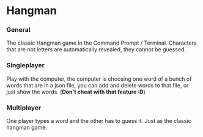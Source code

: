# Hangman



### General

The classic Hangman game in the Command Prompt / Terminal.
Characters that are not letters are automatically revealed, they cannot be guessed.


### Singleplayer

Play with the computer, the computer is choosing one word of a bunch of words that are in a json file, you can add and delete words to that file, or just show the words. (**Don't cheat with that feature :D**)

### Multiplayer


One player types a word and the other has to guess it. Just as the classic hangman game.

